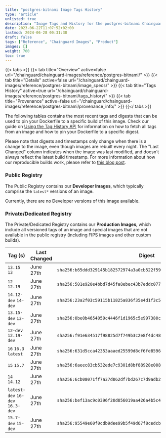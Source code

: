 ```yaml
---
title: "postgres-bitnami Image Tags History"
type: "article"
unlisted: true
description: "Image Tags and History for the postgres-bitnami Chainguard Image"
date: 2023-06-22T11:07:52+02:00
lastmod: 2024-06-28 00:31:38
draft: false
tags: ["Reference", "Chainguard Images", "Product"]
images: []
weight: 700
toc: true
---
```


{{< tabs >}}
{{< tab title="Overview" active=false url="/chainguard/chainguard-images/reference/postgres-bitnami/" >}}
{{< tab title="Details" active=false url="/chainguard/chainguard-images/reference/postgres-bitnami/image_specs/" >}}
{{< tab title="Tags History" active=true url="/chainguard/chainguard-images/reference/postgres-bitnami/tags_history/" >}}
{{< tab title="Provenance" active=false url="/chainguard/chainguard-images/reference/postgres-bitnami/provenance_info/" >}}
{{</ tabs >}}

The following tables contains the most recent tags and digests that can be used to pin your Dockerfile to a specific build of this image. Check our guide on [Using the Tag History API](/chainguard/chainguard-images/using-the-tag-history-api/) for information on how to fetch all tags from an image and how to pin your Dockerfile to a specific digest.

Please note that digests and timestamps only change when there is a change to the image, even though images are rebuilt every night. The "Last Changed" column indicates when the image was last modified, and doesn't always reflect the latest build timestamp. For more information about how our reproducible builds work, please refer to [this blog post](https://www.chainguard.dev/unchained/reproducing-chainguards-reproducible-image-builds).

### Public Registry
The Public Registry contains our **Developer Images**, which typically comprise the `latest*` versions of an image.

Currently, there are no Developer versions of this image available.

### Private/Dedicated Registry
The Private/Dedicated Registry contains our **Production Images**, which include all versioned tags of an image and special images that are not available in the public registry (including FIPS images and other custom builds).

| Tag (s)                           | Last Changed | Digest                                                                    |
|-----------------------------------|--------------|---------------------------------------------------------------------------|
|  `13.15` `13`                     | June 27th    | `sha256:b65ddd329145b182572974a3a0cb522f59a9e459047651b12110ff5c4bc6c594` |
|  `12` `12.19`                     | June 27th    | `sha256:501e920e4bbd7d45fa8ebec43b7eddc0774ad439fb754725faa622a9a89a8559` |
|  `14.12-dev` `14-dev`             | June 27th    | `sha256:23a2f03c59115b11825a836f35e4d1f3c521bf15d1355b4bf8fda96be0946a5a` |
|  `13.15-dev` `13-dev`             | June 27th    | `sha256:0be0b4654059c4446f1d1965c5e997380cefe466d0e4aeb877bfad894638141d` |
|  `12-dev` `12.19-dev`             | June 27th    | `sha256:f91e634517f98825d7f749b3c2e8f4dc4879aa0285e07dcb291c4ce99ce6abd9` |
|  `16` `16.3` `latest`             | June 27th    | `sha256:631d5cca42353aaaed25599d8cf6fe8596673d8c91f7b343d4550ed8951e1c0a` |
|  `15` `15.7`                      | June 27th    | `sha256:6aeec83cb532ede7c9301d8bf88928e008b95c6b52e394403c2edd5b19e7762e` |
|  `14` `14.12`                     | June 27th    | `sha256:6cb08071ff7a37d062df7bd267c7d9adb269cbb9f1ecc5c31a9644c56b7bd344` |
|  `latest-dev` `16-dev` `16.3-dev` | June 27th    | `sha256:bef13ac9c0396f20d856019aa426a4b5c429f20f272dd42c81e7576964c97479` |
|  `15.7-dev` `15-dev`              | June 27th    | `sha256:95549e60f0cdb9dee99b5f49d67f8cedcba29103526537500db5950dbc33062e` |

